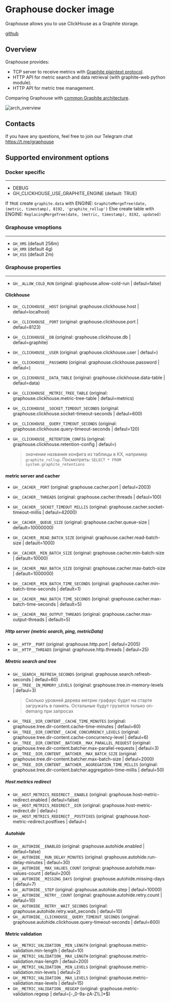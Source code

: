 # Graphouse docker image

Graphouse allows you to use ClickHouse as a Graphite storage.

[github](https://github.com/yandex/graphouse)


Overview
--------

Graphouse provides:
- TCP server to receive metrics with [Graphite plaintext protocol](http://graphite.readthedocs.io/en/latest/feeding-carbon.html#the-plaintext-protocol).
- HTTP API for metric search and data retrieval (with graphite-web python module).
- HTTP API for metric tree management.

Comparing Graphouse with [common Graphite architecture](https://github.com/graphite-project/graphite-web#overview).


![arch_overview](https://github.com/yandex/graphouse/raw/master/doc/img/arch_overview.png)

Contacts
--------
If you have any questions, feel free to join our Telegram chat
https://t.me/graphouse


## Supported environment options

### Docker specific
-------------------

* DEBUG
* GH_CLICKHOUSE_USE_GRAPHITE_ENGINE (default: TRUE)

If `TRUE` create `graphite.data` with ENGINE: `GraphiteMergeTree(date, (metric, timestamp), 8192, 'graphite_rollup')`
Else create table with ENGINE: `ReplacingMergeTree(date, (metric, timestamp), 8192, updated)`


### Graphouse vmoptions
-----------------------

* `GH_XMS` (default 256m)
* `GH_XMX` (default 4g)
* `GH_XSS` (default 2m)

### Graphouse properties
------------------------

* `GH__ALLOW_COLD_RUN` (original: graphouse.allow-cold-run | defaul=false)

#### Clickhouse

* `GH__CLICKHOUSE__HOST` (original: graphouse.clickhouse.host | defaul=localhost)
* `GH__CLICKHOUSE__PORT` (original: graphouse.clickhouse.port | defaul=8123)
* `GH__CLICKHOUSE__DB` (original: graphouse.clickhouse.db | defaul=graphite)
* `GH__CLICKHOUSE__USER` (original: graphouse.clickhouse.user | defaul=)
* `GH__CLICKHOUSE__PASSWORD` (original: graphouse.clickhouse.password | defaul=)

* `GH__CLICKHOUSE__DATA_TABLE` (original: graphouse.clickhouse.data-table | defaul=data)
* `GH__CLICKHOUSE__METRIC_TREE_TABLE` (original: graphouse.clickhouse.metric-tree-table | defaul=metrics)

* `GH__CLICKHOUSE__SOCKET_TIMEOUT_SECONDS` (original: graphouse.clickhouse.socket-timeout-seconds | defaul=600)
* `GH__CLICKHOUSE__QUERY_TIMEOUT_SECONDS` (original: graphouse.clickhouse.query-timeout-seconds | defaul=120)

* `GH__CLICKHOUSE__RETENTION_CONFIG` (original: graphouse.clickhouse.retention-config | defaul=)
  > значение названия конфига из таблицы в КХ, например `graphite_rollup`. Посмотреть: `SELECT * FROM system.graphite_retentions`

#### metric server and cacher

* `GH__CACHER__PORT` (original: graphouse.cacher.port | defaul=2003)
* `GH__CACHER__THREADS` (original: graphouse.cacher.threads | defaul=100)
* `GH__CACHER__SOCKET_TIMEOUT_MILLIS` (original: graphouse.cacher.socket-timeout-millis | defaul=42000)

* `GH__CACHER__QUEUE_SIZE` (original: graphouse.cacher.queue-size | default=10000000)
* `GH__CACHER__READ_BATCH_SIZE` (original: graphouse.cacher.read-batch-size | default=1000)
* `GH__CACHER__MIN_BATCH_SIZE` (original: graphouse.cacher.min-batch-size | default=10000)
* `GH__CACHER__MAX_BATCH_SIZE` (original: graphouse.cacher.max-batch-size | default=1000000)
* `GH__CACHER__MIN_BATCH_TIME_SECONDS` (original: graphouse.cacher.min-batch-time-seconds | default=1)
* `GH__CACHER__MAX_BATCH_TIME_SECONDS` (original: graphouse.cacher.max-batch-time-seconds | default=5)
* `GH__CACHER__MAX_OUTPUT_THREADS` (original: graphouse.cacher.max-output-threads | default=5)

##### Http server (metric search, ping, metricData)

* `GH__HTTP__PORT` (original: graphouse.http.port | defaul=2005)
* `GH__HTTP__THREADS` (original: graphouse.http.threads | defaul=25)

##### Mretric search and tree

* `GH__SEARCH__REFRESH_SECONDS` (original: graphouse.search.refresh-seconds | defaul=60)
* `GH__TREE__IN_MOMORY_LEVELS` (original: graphouse.tree.in-memory-levels | defaul=3)
  > Сколько уровней дерева метрик графаус будет на старте загружать в память.
  Остальные будут грузится только on-demang при запросах
* `GH__TREE__DIR_CONTENT__CACHE_TIME_MINUTES` (original: graphouse.tree.dir-content.cache-time-minutes | defaul=60)
* `GH__TREE__DIR_CONTENT__CACHE_CONCURRENCY_LEVELS` (original: graphouse.tree.dir-content.cache-concurrency-level | defaul=6)
* `GH__TREE__DIR_CONTENT__BATCHER__MAX_PARALLEL_REQUEST` (original: graphouse.tree.dir-content.batcher.max-parallel-requests | defaul=3)
* `GH__TREE__DIR_CONTENT__BATCHER__MAX_BATCH_SIZE` (original: graphouse.tree.dir-content.batcher.max-batch-size | defaul=2000)
* `GH__TREE__DIR_CONTENT__BATCHER__AGGREGATION_TIME_MILLIS` (original: graphouse.tree.dir-content.batcher.aggregation-time-millis | defaul=50)


##### Host metrics redirect

* `GH__HOST_METRICS_REDIRECT__ENABLE` (original: graphouse.host-metric-redirect.enabled | defaul=false)
* `GH__HOST_METRICS_REDIRECT__DIR` (original: graphouse.host-metric-redirect.dir | defaul=)
* `GH__HOST_METRICS_REDIRECT__POSTFIXES` (original: graphouse.host-metric-redirect.postfixes | defaul=)

##### Autohide

* `GH__AUTOHIDE__ENABLED` (original: graphouse.autohide.enabled | defaul=false)
* `GH__AUTOHIDE__RUN_DELAY_MINUTES` (original: graphouse.autohide.run-delay-minutes | defaul=30)
* `GH__AUTOHIDE__MAX_VALUES_COUNT` (original: graphouse.autohide.max-values-count | defaul=200)
* `GH__AUTOHIDE__MISSING_DAYS` (original: graphouse.autohide.missing-days | defaul=7)
* `GH__AUTOHIDE__STEP` (original: graphouse.autohide.step | defaul=10000)
* `GH__AUTOHIDE__RETRY__COUNT` (original: graphouse.autohide.retry.count | defaul=10)
* `GH__AUTOHIDE__RETRY__WAIT_SECONDS` (original: graphouse.autohide.retry.wait_seconds | defaul=10)
* `GH__AUTOHIDE__CLICKHOUSE__QUERY_TIMEOUT_SECONDS` (original: graphouse.autohide.clickhouse.query-timeout-seconds | defaul=600)

#### Metric validation

* `GH__METRIC_VALIDATION__MIN_LENGTH` (original: graphouse.metric-validation.min-length | defaul=10)
* `GH__METRIC_VALIDATION__MAX_LENGTH` (original: graphouse.metric-validation.max-length | defaul=200)
* `GH__METRIC_VALIDATION__MIN_LEVELS` (original: graphouse.metric-validation.min-levels | defaul=2)
* `GH__METRIC_VALIDATION__MAX_LEVELS` (original: graphouse.metric-validation.max-levels | defaul=15)
* `GH__METRIC_VALIDATION__REGEXP` (original: graphouse.metric-validation.regexp | defaul=[-_0-9a-zA-Z\\\\.]*$)
